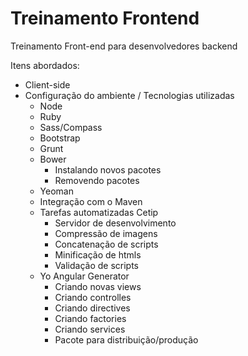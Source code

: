 # Treinamento Frontend

Treinamento Front-end para desenvolvedores backend

Itens abordados:
- Client-side
- Configuração do ambiente / Tecnologias utilizadas
	- Node
	- Ruby
	- Sass/Compass
	- Bootstrap
	- Grunt
	- Bower
		- Instalando novos pacotes
		- Removendo pacotes
	- Yeoman
	- Integração com o Maven
	- Tarefas automatizadas Cetip
		- Servidor de desenvolvimento
		- Compressão de imagens
		- Concatenação de scripts
		- Minificação de htmls
		- Validação de scripts
	- Yo Angular Generator
		- Criando novas views
		- Criando controlles
		- Criando directives
		- Criando factories
		- Criando services
		- Pacote para distribuição/produção

